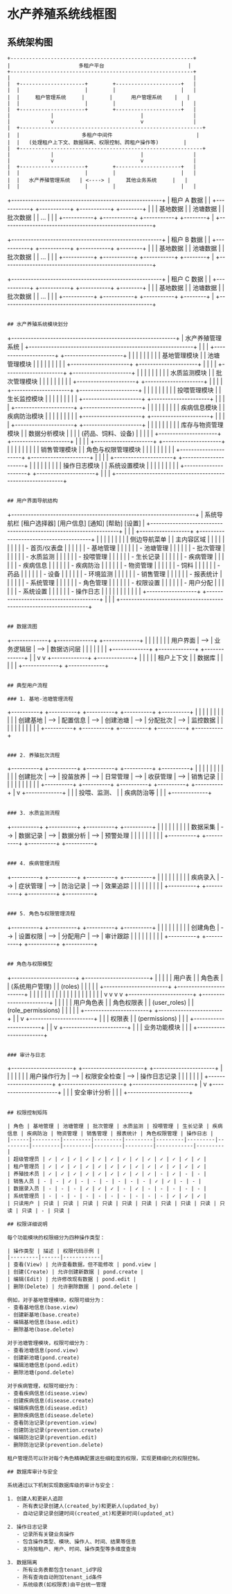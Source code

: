 # 水产养殖系统线框图

## 系统架构图

```
+-----------------------------------------------------------+
|                      多租户平台                           |
+-----------------------------------------------------------+
|                                                           |
|  +---------------------+        +---------------------+   |
|  |                     |        |                     |   |
|  |     租户管理系统     |        |      用户管理系统    |   |
|  |                     |        |                     |   |
|  +---------------------+        +---------------------+   |
|             |                            |                |
|             v                            v                |
|  +-----------------------------------------------------------+
|  |                    多租户中间件                           |
|  |   (处理租户上下文、数据隔离、权限控制、跨租户操作等)        |
|  +-----------------------------------------------------------+
|             |                            |                |
|             v                            v                |
|  +---------------------+        +---------------------+   |
|  |                     |        |                     |   |
|  |   水产养殖管理系统   | <----> |     其他业务系统     |   |
|  |                     |        |                     |   |

```
+------------------------------------------------------+
|                     租户 A 数据                       |
| +-----------+ +-----------+ +-----------+ +--------+ |
| | 基地数据   | | 池塘数据   | | 批次数据   | |  ...   | |
| +-----------+ +-----------+ +-----------+ +--------+ |
+------------------------------------------------------+

+------------------------------------------------------+
|                     租户 B 数据                       |
| +-----------+ +-----------+ +-----------+ +--------+ |
| | 基地数据   | | 池塘数据   | | 批次数据   | |  ...   | |
| +-----------+ +-----------+ +-----------+ +--------+ |
+------------------------------------------------------+

+------------------------------------------------------+
|                     租户 C 数据                       |
| +-----------+ +-----------+ +-----------+ +--------+ |
| | 基地数据   | | 池塘数据   | | 批次数据   | |  ...   | |
| +-----------+ +-----------+ +-----------+ +--------+ |
+------------------------------------------------------+
```

## 水产养殖系统模块划分

```
+-----------------------------------------------------------+
|                    水产养殖管理系统                        |
+-----------------------------------------------------------+
|                                                           |
|  +---------------------+        +---------------------+   |
|  |                     |        |                     |   |
|  |     基地管理模块     |        |     池塘管理模块     |   |
|  |                     |        |                     |   |
|  +---------------------+        +---------------------+   |
|                                                           |
|  +---------------------+        +---------------------+   |
|  |                     |        |                     |   |
|  |     水质监测模块     |        |     批次管理模块     |   |
|  |                     |        |                     |   |
|  +---------------------+        +---------------------+   |
|                                                           |
|  +---------------------+        +---------------------+   |
|  |                     |        |                     |   |
|  |     投喂管理模块     |        |     生长监控模块     |   |
|  |                     |        |                     |   |
|  +---------------------+        +---------------------+   |
|                                                           |
|  +---------------------+        +---------------------+   |
|  |                     |        |                     |   |
|  |     疾病信息模块     |        |     疾病防治模块     |   |
|  |                     |        |                     |   |
|  +---------------------+        +---------------------+   |
|                                                           |
|  +---------------------+        +---------------------+   |
|  |                     |        |                     |   |
|  |   库存与物资管理模块  |        |     数据分析模块     |   |
|  |  (药品、饲料、设备)  |        |                     |   |
|  +---------------------+        +---------------------+   |
|                                                           |
|  +---------------------+        +---------------------+   |
|  |                     |        |                     |   |
|  |     销售管理模块     |        |  角色与权限管理模块  |   |
|  |                     |        |                     |   |
|  +---------------------+        +---------------------+   |
|                                                           |
|  +---------------------+        +---------------------+   |
|  |                     |        |                     |   |
|  |    操作日志模块     |        |     系统设置模块     |   |
|  |                     |        |                     |   |
|  +---------------------+        +---------------------+   |
|                                                           |
+-----------------------------------------------------------+
```

## 用户界面导航结构

```
+------------------------------------------------------------------+
|  系统导航栏 [租户选择器] [用户信息] [通知] [帮助] [设置]           |
+------------------------------------------------------------------+
|                                                                  |
|  +------------------+  +---------------------------------------+ |
|  |                  |  |                                       | |
|  |  侧边导航菜单      |  |              主内容区域               | |
|  |                  |  |                                       | |
|  |  - 首页/仪表盘    |  |                                       | |
|  |  - 基地管理       |  |                                       | |
|  |  - 池塘管理       |  |                                       | |
|  |  - 批次管理       |  |                                       | |
|  |  - 水质监测       |  |                                       | |
|  |  - 投喂管理       |  |                                       | |
|  |  - 生长记录       |  |                                       | |
|  |  - 疾病管理       |  |                                       | |
|  |    - 疾病信息     |  |                                       | |
|  |    - 疾病防治     |  |                                       | |
|  |  - 物资管理       |  |                                       | |
|  |    - 饲料        |  |                                       | |
|  |    - 药品        |  |                                       | |
|  |    - 设备        |  |                                       | |
|  |  - 环境监测       |  |                                       | |
|  |  - 销售管理       |  |                                       | |
|  |  - 报表统计       |  |                                       | |
|  |  - 系统管理       |  |                                       | |
|  |    - 角色管理     |  |                                       | |
|  |    - 权限设置     |  |                                       | |
|  |    - 用户分配     |  |                                       | |
|  |    - 系统设置     |  |                                       | |
|  |    - 操作日志     |  |                                       | |
|  |                  |  |                                       | |
|  +------------------+  +---------------------------------------+ |
|                                                                  |
+------------------------------------------------------------------+
```

## 数据流图

```
+-------------+     +-------------+     +-------------+
|             |     |             |     |             |
|   用户界面   | --> |  业务逻辑层  | --> |  数据访问层  |
|             |     |             |     |             |
+-------------+     +-------------+     +-------------+
                           |                  |
                           v                  v
                    +-------------+    +-------------+
                    |             |    |             |
                    | 租户上下文   |    |   数据库     |
                    |             |    |             |
                    +-------------+    +-------------+
```

## 典型用户流程

### 1. 基地-池塘管理流程

```
+----------+     +----------+     +----------+     +----------+     +----------+
|          |     |          |     |          |     |          |     |          |
| 创建基地  | --> | 配置信息  | --> | 创建池塘  | --> | 分配批次  | --> | 监控数据  |
|          |     |          |     |          |     |          |     |          |
+----------+     +----------+     +----------+     +----------+     +----------+
```

### 2. 养殖批次流程

```
+----------+     +----------+     +----------+     +----------+     +----------+
|          |     |          |     |          |     |          |     |          |
| 创建批次  | --> | 投苗放养  | --> | 日常管理  | --> | 收获管理  | --> | 销售记录  |
|          |     |          |     |          |     |          |     |          |
+----------+     +----------+     +----------+     +----------+     +----------+
                                      |
                                      v
                               +-------------+
                               |             |
                               | 投喂、监测、  |
                               | 疾病防治等   |
                               |             |
                               +-------------+
```

### 3. 水质监测流程

```
+----------+     +----------+     +----------+     +----------+
|          |     |          |     |          |     |          |
| 数据采集  | --> | 数据记录  | --> | 数据分析  | --> | 预警处理  |
|          |     |          |     |          |     |          |
+----------+     +----------+     +----------+     +----------+
```

### 4. 疾病管理流程

```
+----------+     +----------+     +----------+     +----------+
|          |     |          |     |          |     |          |
| 疾病录入  | --> | 症状管理  | --> | 防治记录  | --> | 效果追踪  |
|          |     |          |     |          |     |          |
+----------+     +----------+     +----------+     +----------+
```

### 5. 角色与权限管理流程

```
+----------+     +----------+     +----------+     +----------+
|          |     |          |     |          |     |          |
| 创建角色  | --> | 设置权限  | --> | 分配用户  | --> | 审计跟踪  |
|          |     |          |     |          |     |          |
+----------+     +----------+     +----------+     +----------+
```

## 角色与权限模型

```
+-----------------------+        +-----------------------+
|                       |        |                       |
|        用户表          |        |        角色表          |
|     (系统用户管理)     |        |       (roles)         |
|                       |        |                       |
+-----------------------+        +-----------------------+
        |  |                              |  |
        |  |                              |  |
        |  |                              |  |
        |  |                              |  |
        |  |                              |  |
        v  v                              v  v
+-----------------------+        +-----------------------+
|                       |        |                       |
|      用户角色表        |        |      角色权限表        |
|    (user_roles)       |        |  (role_permissions)   |
|                       |        |                       |
+-----------------------+        +-----------------------+
                                          |
                                          |
                                          v
                                +-----------------------+
                                |                       |
                                |        权限表         |
                                |    (permissions)      |
                                |                       |
                                +-----------------------+
                                          |
                                          |
                                          v
                                +-----------------------+
                                |                       |
                                |      业务功能模块      |
                                |                       |
                                +-----------------------+
```

### 审计与日志

```
+----------------------+     +----------------------+     +----------------------+
|                      |     |                      |     |                      |
|    用户操作行为       | --> |    权限安全检查      | --> |    操作日志记录      |
|                      |     |                      |     |                      |
+----------------------+     +----------------------+     +----------------------+
                                                                    |
                                                                    v
                                                          +----------------------+
                                                          |                      |
                                                          |    安全审计分析      |
                                                          |                      |
                                                          +----------------------+
```

## 权限控制矩阵

| 角色 | 基地管理 | 池塘管理 | 批次管理 | 水质监测 | 投喂管理 | 生长记录 | 疾病信息 | 疾病防治 | 物资管理 | 销售管理 | 报表统计 | 角色权限管理 | 操作日志 |
|------|---------|---------|---------|---------|---------|---------|---------|---------|---------|---------|---------|------------|---------|
| 超级管理员 | ✓ | ✓ | ✓ | ✓ | ✓ | ✓ | ✓ | ✓ | ✓ | ✓ | ✓ | ✓ | ✓ |
| 租户管理员 | ✓ | ✓ | ✓ | ✓ | ✓ | ✓ | ✓ | ✓ | ✓ | ✓ | ✓ | ✓ | ✓ |
| 养殖技术员 | ✓ | ✓ | ✓ | ✓ | ✓ | ✓ | ✓ | ✓ | ✓ | - | ✓ | - | - |
| 销售人员 | - | - | ✓ | - | - | - | - | - | - | ✓ | ✓ | - | - |
| 数据录入员 | - | - | - | ✓ | ✓ | ✓ | - | ✓ | - | - | - | - | - |
| 系统管理员 | - | - | - | - | - | - | - | - | - | - | ✓ | ✓ | ✓ |
| 只读用户 | 只读 | 只读 | 只读 | 只读 | 只读 | 只读 | 只读 | 只读 | 只读 | 只读 | 只读 | - | 只读 |

## 权限详细说明

每个功能模块的权限细分为四种操作类型：

| 操作类型 | 描述 | 权限代码示例 |
|---------|------|------------|
| 查看(View) | 允许查看数据，但不能修改 | pond.view |
| 创建(Create) | 允许创建新数据 | pond.create |
| 编辑(Edit) | 允许修改现有数据 | pond.edit |
| 删除(Delete) | 允许删除数据 | pond.delete |

例如，对于基地管理模块，权限可细分为：
- 查看基地信息(base.view)
- 创建新基地(base.create)
- 编辑基地信息(base.edit)
- 删除基地(base.delete)

对于池塘管理模块，权限可细分为：
- 查看池塘信息(pond.view)
- 创建新池塘(pond.create)
- 编辑池塘信息(pond.edit)
- 删除池塘(pond.delete)

对于疾病管理，权限可细分为：
- 查看疾病信息(disease.view)
- 创建疾病信息(disease.create)
- 编辑疾病信息(disease.edit)
- 删除疾病信息(disease.delete)
- 查看防治记录(prevention.view)
- 创建防治记录(prevention.create)
- 编辑防治记录(prevention.edit)
- 删除防治记录(prevention.delete)

租户管理员可以针对每个角色精确配置这些细粒度的权限，实现更精细化的权限控制。

## 数据库审计与安全

系统通过以下机制实现数据库级的审计与安全：

1. 创建人和更新人追踪
   - 所有表记录创建人(created_by)和更新人(updated_by)
   - 自动记录记录创建时间(created_at)和更新时间(updated_at)

2. 操作日志记录
   - 记录所有关键业务操作
   - 包含操作类型、模块、操作人、时间、结果等信息
   - 支持按租户、用户、时间、操作类型等多维度查询

3. 数据隔离
   - 所有业务表都包含tenant_id字段
   - 所有查询自动附加tenant_id条件
   - 系统级表(如权限表)由平台统一管理